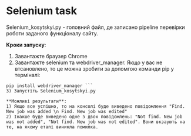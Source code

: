 # Selenium task
Selenium_kosytskyi.py - головний файл, де записано pipeline перевірки роботи заданого функціоналу сайту. 

**Кроки запуску**:
1) Завантажте браузер Chrome 
2) Завантажте selenium та webdriver_manager. 
Якщо у вас не втсановлено, то це можна зробити за допомгою команди pip у терміналі:
``` pip install selenium
pip install webdriver_manager ```
3) Запустіть Selenium_kosytskyi.py

**Можливі результати**: 
1) Якщо все успішно, то на консолі буде виведено повідомлення "Find. New job was added \n Find. New job was edited"
2) Інакше буде виведено одне з двох повідомлень: "Not find. New job was not added", "Not find. New job was not edited". Вони вкзаують на те, на якому етапі виникла помилка. 


